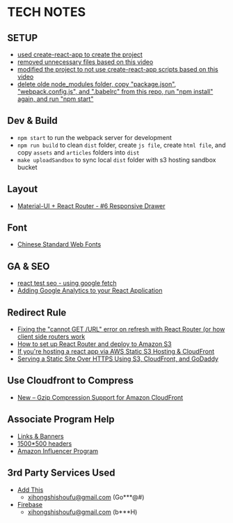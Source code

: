 # TECH NOTES

## SETUP 
* [used create-react-app to create the project](https://github.com/facebook/create-react-app)
* [removed unnecessary files based on this video](https://www.youtube.com/watch?v=rIoflwHFd6o)
* [modified the project to not use create-react-app scripts based on this video](https://www.youtube.com/watch?v=A4swyDR45SY)
* [delete olde node_modules folder, copy "package.json", "webpack.config.js", and ".babelrc" from this repo, run "npm install" again, and run "npm start"](https://github.com/alex996/react-exercises)

## Dev & Build 
* `npm start` to run the webpack server for development
* `npm run build` to clean `dist` folder, create `js file`, create `html file`, and copy `assets` and `articles` folders into `dist`
* `make uploadSandbox` to sync local `dist` folder with s3 hosting sandbox bucket

## Layout 
* [Material-UI + React Router - #6 Responsive Drawer](https://www.youtube.com/watch?v=jQyCEEzgnTM)

## Font
* [Chinese Standard Web Fonts](http://www.kendraschaefer.com/2012/06/chinese-standard-web-fonts-the-ultimate-guide-to-css-font-family-declarations-for-web-design-in-simplified-chinese/)

## GA & SEO
* [react test seo - using google fetch](https://blog.pusher.com/seo-react-fetch-as-google/)
* [Adding Google Analytics to your React Application](https://web-design-weekly.com/2016/07/08/adding-google-analytics-react-application/)

## Redirect Rule 
* [Fixing the "cannot GET /URL" error on refresh with React Router (or how client side routers work](https://tylermcginnis.com/react-router-cannot-get-url-refresh/)
* [How to set up React Router and deploy to Amazon S3](https://medium.com/@ervib/how-to-set-up-react-router-and-deploy-to-amazon-s3-d3dffa6ae43)
* [If you're hosting a react app via AWS Static S3 Hosting & CloudFront](https://code.i-harness.com/en/q/1aa2734)
* [Serving a Static Site Over HTTPS Using S3, CloudFront, and GoDaddy](https://medium.com/@brodartec/hosting-a-static-site-with-https-enabled-using-aws-s3-cloudfront-and-godaddy-826dae41fdc6)

## Use Cloudfront to Compress
* [New – Gzip Compression Support for Amazon CloudFront](https://aws.amazon.com/blogs/aws/new-gzip-compression-support-for-amazon-cloudfront/)

## Associate Program Help
* [Links & Banners](https://affiliate-program.amazon.com/promotion/buildlinks)
* [1500*500 headers](https://www.tumblr.com/tagged/1500x500-headers)
* [Amazon Influencer Program](https://affiliate-program.amazon.com/influencers)

## 3rd Party Services Used
* [Add This](https://www.addthis.com)
    * xihongshishoufu@gmail.com (Go***@#)
* [Firebase](https://console.firebase.google.com)
    * xihongshishoufu@gmail.com (b***H)